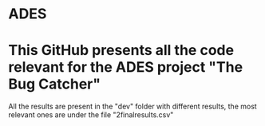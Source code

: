 # ADES


# This GitHub presents all the code relevant for the ADES project "The Bug Catcher"


All the results are present in the "dev" folder with different results, the most relevant ones are under the file "2finalresults.csv"
